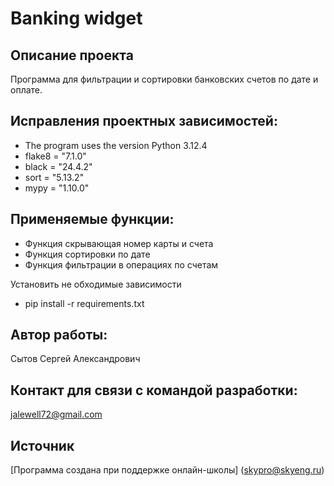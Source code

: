 
# Banking widget
## Описание проекта
Программа для фильтрации и сортировки банковских счетов по дате и оплате.

## Исправления проектных зависимостей:
* The program uses the version Python 3.12.4
* flake8 = "7.1.0"
* black = "24.4.2"
* sort = "5.13.2"
* mypy = "1.10.0"
  
## Применяемые функции:
* Функция скрывающая номер карты и счета
* Функция сортировки по дате
* Функция фильтрации в операциях по счетам

Установить не обходимые зависимости

* pip install -r requirements.txt

## Автор работы:
Сытов Сергей Александрович
 
## Контакт для связи с командой разработки:
jalewell72@gmail.com
## Источник
[Программа создана при поддержке онлайн-школы] (skypro@skyeng.ru) 
